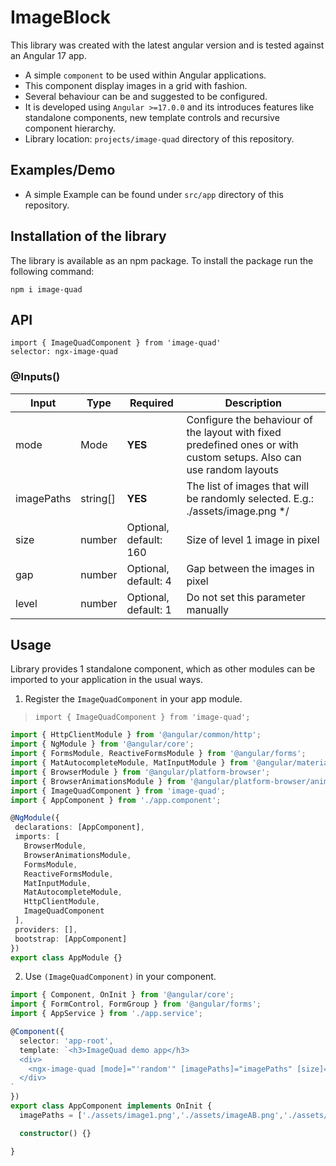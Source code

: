 # ImageBlock

This library was created with the latest angular version and is tested against an Angular 17 app.

* A simple `component` to be used within Angular applications.
* This component display images in a grid with fashion.
* Several behaviour can be and suggested to be configured.
* It is developed using `Angular >=17.0.0` and its introduces features like standalone components, new template controls and recursive component hierarchy.
* Library location: `projects/image-quad` directory of this repository.

## Examples/Demo

* A simple Example can be found under `src/app` directory of this repository. 

## Installation of the library

The library is available as an npm package. To install the package run the following command:

`npm i image-quad`

## API

`import { ImageQuadComponent } from 'image-quad'`<br>
`selector: ngx-image-quad`

### @Inputs()

| Input            | Type    | Required                   | Description                                                                                               |
| ---------------- | ------- | -------------------------- | --------------------------------------------------------------------------------------------------------- |
| mode           | Mode  | **YES**                    | Configure the behaviour of the layout with fixed predefined ones or with custom setups.  Also can use random layouts                                                |
| imagePaths        | string[]  | **YES**     | The list of images that will be randomly selected. E.g.: ./assets/image.png */                                                                       |
| size        | number  | Optional, default: 160      | Size of level 1 image in pixel            |
| gap    | number  | Optional, default: 4 | Gap between the images in pixel |
| level        | number  | Optional, default: 1   | Do not set this parameter manually                     |


## Usage

Library provides 1 standalone component, which as other modules can be imported to your application in the usual ways.

1) Register the `ImageQuadComponent` in your app module.
 > `import { ImageQuadComponent } from 'image-quad';`

 ```typescript
 import { HttpClientModule } from '@angular/common/http';
import { NgModule } from '@angular/core';
import { FormsModule, ReactiveFormsModule } from '@angular/forms';
import { MatAutocompleteModule, MatInputModule } from '@angular/material';
import { BrowserModule } from '@angular/platform-browser';
import { BrowserAnimationsModule } from '@angular/platform-browser/animations';
import { ImageQuadComponent } from 'image-quad';
import { AppComponent } from './app.component';

@NgModule({
  declarations: [AppComponent],
  imports: [
    BrowserModule,
    BrowserAnimationsModule,
    FormsModule,
    ReactiveFormsModule,
    MatInputModule,
    MatAutocompleteModule,
    HttpClientModule,
    ImageQuadComponent
  ],
  providers: [],
  bootstrap: [AppComponent]
})
export class AppModule {}
 ```

 2) Use `(ImageQuadComponent)` in your component.

```typescript
import { Component, OnInit } from '@angular/core';
import { FormControl, FormGroup } from '@angular/forms';
import { AppService } from './app.service';

@Component({
  selector: 'app-root',
  template: `<h3>ImageQuad demo app</h3>
  <div>
    <ngx-image-quad [mode]="'random'" [imagePaths]="imagePaths" [size]="120" [gap]="2"></ngx-image-quad>
  </div>
`
})
export class AppComponent implements OnInit {
  imagePaths = ['./assets/image1.png','./assets/imageAB.png','./assets/image123.png'];

  constructor() {}

}
```

